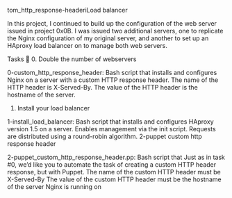 tom_http_response-headeriLoad balancer

In this project, I continued to build up the configuration of the web server issued in project 0x0B. I was issued two additional servers, one to replicate the Nginx configuration of my original server, and another to set up an HAproxy load balancer on to manage both web servers.

Tasks 📃
0. Double the number of webservers

0-custom_http_response_header: Bash script that installs and configures Nginx on a server with a custom HTTP response header.
The name of the HTTP header is X-Served-By.
The value of the HTTP header is the hostname of the server.
1. Install your load balancer

1-install_load_balancer: Bash script that installs and configures HAproxy version 1.5 on a server.
Enables management via the init script.
Requests are distributed using a round-robin algorithm.
2-puppet custom http response header

2-puppet_custom_http_response_header.pp: Bash script that Just as in task #0, we’d like you to automate the task of creating a custom HTTP header response, but with Puppet.
The name of the custom HTTP header must be X-Served-By
The value of the custom HTTP header must be the hostname of the server Nginx is running on
